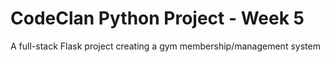 # CodeClan Python Project - Week 5

A full-stack Flask project creating a gym membership/management system
